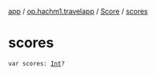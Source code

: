 [app](../../index.md) / [op.hachm1.travelapp](../index.md) / [Score](index.md) / [scores](./scores.md)

# scores

`var scores: `[`Int`](https://kotlinlang.org/api/latest/jvm/stdlib/kotlin/-int/index.html)`?`
